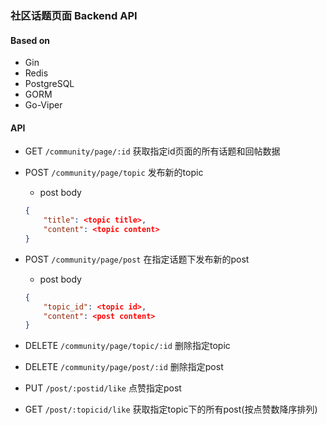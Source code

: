 ### 社区话题页面 Backend API

#### Based on
- Gin
- Redis
- PostgreSQL
- GORM
- Go-Viper

#### API
- GET ```/community/page/:id``` 获取指定id页面的所有话题和回帖数据
- POST ```/community/page/topic``` 发布新的topic
    - post body
    ```json
    {
        "title": <topic title>,
        "content": <topic content>
    }
    ```
- POST ```/community/page/post``` 在指定话题下发布新的post
    - post body 
    ```json
    {
        "topic_id": <topic id>,
        "content": <post content>
    }
    ```
- DELETE ```/community/page/topic/:id``` 删除指定topic
- DELETE ```/community/page/post/:id``` 删除指定post

- PUT ```/post/:postid/like``` 点赞指定post
- GET ```/post/:topicid/like``` 获取指定topic下的所有post(按点赞数降序排列)

